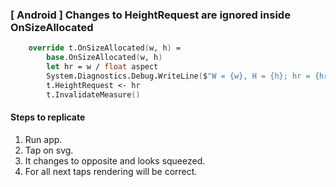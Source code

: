 ### [ Android ] Changes to HeightRequest are ignored inside OnSizeAllocated ####

```fs
    override t.OnSizeAllocated(w, h) =
        base.OnSizeAllocated(w, h)
        let hr = w / float aspect
        System.Diagnostics.Debug.WriteLine($"W = {w}, H = {h}; hr = {hr}")
        t.HeightRequest <- hr
        t.InvalidateMeasure()
 ```       

#### Steps to replicate

1. Run app.
2. Tap on svg.
3. It changes to opposite and looks squeezed.
4. For all next taps rendering will be correct. 
